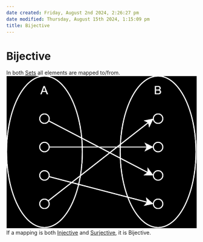 ```yaml
---  
date created: Friday, August 2nd 2024, 2:26:27 pm  
date modified: Thursday, August 15th 2024, 1:15:09 pm  
title: Bijective  
---  
```

# Bijective  
In both [Sets](../Sets/Set.md) all elements are mapped to/from.  
![Bijective.svg](../_images/Bijective.svg)  
If a mapping is both [Injective](./Injective.md) and [Surjective](./Surjective.md), it is Bijective.
